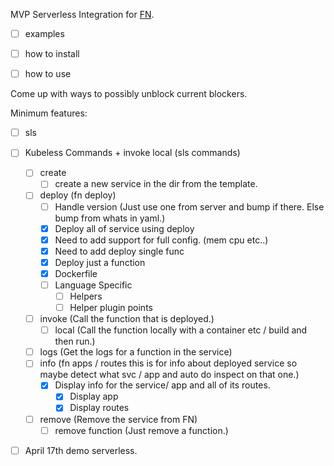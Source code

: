 MVP Serverless Integration for [FN](https://github.com/fnproject/fn).

- [ ] examples
- [ ] how to install
- [ ] how to use


Come up with  ways to possibly unblock current blockers.

Minimum features:

- [ ] sls

- [ ] Kubeless Commands + invoke local (sls commands)
    - [ ] create
        - [ ] create a new service in the dir from the template.
    - [ ] deploy (fn deploy)
        - [ ] Handle version (Just use one from server and bump if there. Else bump from whats in yaml.)
        - [x] Deploy all of service using deploy
        - [x] Need to add support for full config. (mem cpu etc..)
        - [x] Need to add deploy single func
        - [x] Deploy just a function
        - [x] Dockerfile
        - [ ] Language Specific
            - [ ] Helpers
            - [ ] Helper plugin points
    - [ ] invoke (Call the function that is deployed.)
        - [ ] local (Call the function locally with a container etc / build and then run.)
    - [ ] logs (Get the logs for a function in the service)
    - [ ] info (fn apps / routes this is for info about deployed service so maybe detect what svc / app and auto do inspect on that one.)
        - [x] Display info for the service/ app and all of its routes.
            - [x] Display app
            - [x] Display routes
    - [ ] remove (Remove the service from FN)
        - [ ] remove function (Just remove a function.)

- [ ] April 17th demo serverless.
